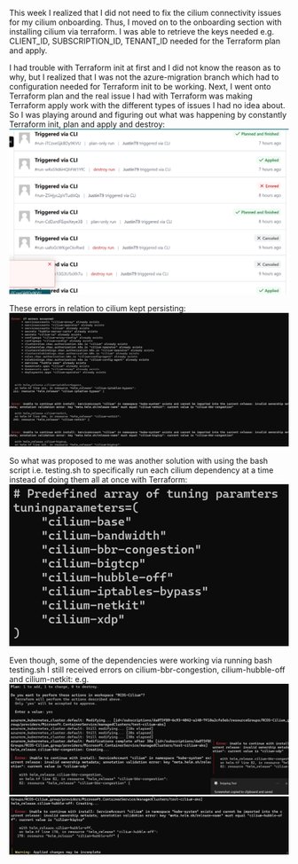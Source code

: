 This week I realized that I did not need to fix the cilium connectivity issues for my 
cilium onboarding. Thus, I moved on to the onboarding section with installing cilium 
via terraform. I was able to retrieve the keys needed e.g. CLIENT_ID, SUBSCRIPTION_ID, 
TENANT_ID needed for the Terraform plan and apply. 

I had trouble with Terraform init at first and I did not know the reason as to why, but 
I realized that I was not the azure-migration branch which had to configuration 
needed for Terraform init to be working. Next, I went onto Terraform plan and 
the real issue I had with Terraform was making Terraform apply work with the different 
types of issues I had no idea about. So I was playing around and figuring out what was 
happening by constantly Terraform init, plan and apply and destroy: 
![alt text](image.png)

These errors in relation to cilium kept persisting:
![alt text](image-1.png)

So what was proposed to me was another solution with using the bash script i.e. 
testing.sh to specifically run each cilium dependency at a time instead 
of doing them all at once with Terraform: 
![alt text](image-2.png)

Even though, some of the dependencies were working via running 
bash testing.sh I still received errors on cilium-bbr-congestion, 
cilium-hubble-off and cilium-netkit: e.g.
 ![alt text](image-3.png)
 ![alt text](image-4.png)